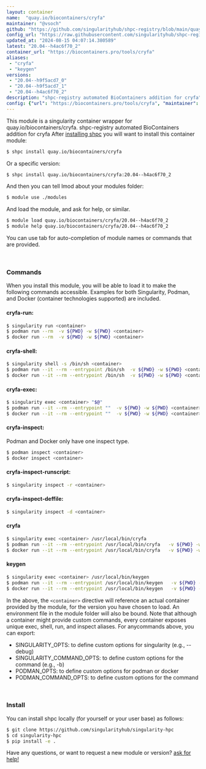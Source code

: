 ```yaml
---
layout: container
name:  "quay.io/biocontainers/cryfa"
maintainer: "@vsoch"
github: "https://github.com/singularityhub/shpc-registry/blob/main/quay.io/biocontainers/cryfa/container.yaml"
config_url: "https://raw.githubusercontent.com/singularityhub/shpc-registry/main/quay.io/biocontainers/cryfa/container.yaml"
updated_at: "2024-08-15 04:07:14.380589"
latest: "20.04--h4ac6f70_2"
container_url: "https://biocontainers.pro/tools/cryfa"
aliases:
 - "cryfa"
 - "keygen"
versions:
 - "20.04--h9f5acd7_0"
 - "20.04--h9f5acd7_1"
 - "20.04--h4ac6f70_2"
description: "shpc-registry automated BioContainers addition for cryfa"
config: {"url": "https://biocontainers.pro/tools/cryfa", "maintainer": "@vsoch", "description": "shpc-registry automated BioContainers addition for cryfa", "latest": {"20.04--h4ac6f70_2": "sha256:041708c397f34e61cd008bc6a44628601e4fe0f1b8672cf32f4a648eaad3473b"}, "tags": {"20.04--h9f5acd7_0": "sha256:d1a135e085c6aaf1189ec55e534b36699171578bd9b2df1476da8f95736f4f20", "20.04--h9f5acd7_1": "sha256:b35791684e15295a3e7f3854ac637ff722c1a1724fd2268e821c332e1bd541ee", "20.04--h4ac6f70_2": "sha256:041708c397f34e61cd008bc6a44628601e4fe0f1b8672cf32f4a648eaad3473b"}, "docker": "quay.io/biocontainers/cryfa", "aliases": {"cryfa": "/usr/local/bin/cryfa", "keygen": "/usr/local/bin/keygen"}}
---
```


This module is a singularity container wrapper for quay.io/biocontainers/cryfa.
shpc-registry automated BioContainers addition for cryfa
After [installing shpc](#install) you will want to install this container module:


```bash
$ shpc install quay.io/biocontainers/cryfa
```

Or a specific version:

```bash
$ shpc install quay.io/biocontainers/cryfa:20.04--h4ac6f70_2
```

And then you can tell lmod about your modules folder:

```bash
$ module use ./modules
```

And load the module, and ask for help, or similar.

```bash
$ module load quay.io/biocontainers/cryfa/20.04--h4ac6f70_2
$ module help quay.io/biocontainers/cryfa/20.04--h4ac6f70_2
```

You can use tab for auto-completion of module names or commands that are provided.

<br>

### Commands

When you install this module, you will be able to load it to make the following commands accessible.
Examples for both Singularity, Podman, and Docker (container technologies supported) are included.

#### cryfa-run:

```bash
$ singularity run <container>
$ podman run --rm  -v ${PWD} -w ${PWD} <container>
$ docker run --rm  -v ${PWD} -w ${PWD} <container>
```

#### cryfa-shell:

```bash
$ singularity shell -s /bin/sh <container>
$ podman run --it --rm --entrypoint /bin/sh  -v ${PWD} -w ${PWD} <container>
$ docker run --it --rm --entrypoint /bin/sh  -v ${PWD} -w ${PWD} <container>
```

#### cryfa-exec:

```bash
$ singularity exec <container> "$@"
$ podman run --it --rm --entrypoint ""  -v ${PWD} -w ${PWD} <container> "$@"
$ docker run --it --rm --entrypoint ""  -v ${PWD} -w ${PWD} <container> "$@"
```

#### cryfa-inspect:

Podman and Docker only have one inspect type.

```bash
$ podman inspect <container>
$ docker inspect <container>
```

#### cryfa-inspect-runscript:

```bash
$ singularity inspect -r <container>
```

#### cryfa-inspect-deffile:

```bash
$ singularity inspect -d <container>
```


#### cryfa

```bash
$ singularity exec <container> /usr/local/bin/cryfa
$ podman run --it --rm --entrypoint /usr/local/bin/cryfa   -v ${PWD} -w ${PWD} <container> -c " $@"
$ docker run --it --rm --entrypoint /usr/local/bin/cryfa   -v ${PWD} -w ${PWD} <container> -c " $@"
```


#### keygen

```bash
$ singularity exec <container> /usr/local/bin/keygen
$ podman run --it --rm --entrypoint /usr/local/bin/keygen   -v ${PWD} -w ${PWD} <container> -c " $@"
$ docker run --it --rm --entrypoint /usr/local/bin/keygen   -v ${PWD} -w ${PWD} <container> -c " $@"
```



In the above, the `<container>` directive will reference an actual container provided
by the module, for the version you have chosen to load. An environment file in the
module folder will also be bound. Note that although a container
might provide custom commands, every container exposes unique exec, shell, run, and
inspect aliases. For anycommands above, you can export:

 - SINGULARITY_OPTS: to define custom options for singularity (e.g., --debug)
 - SINGULARITY_COMMAND_OPTS: to define custom options for the command (e.g., -b)
 - PODMAN_OPTS: to define custom options for podman or docker
 - PODMAN_COMMAND_OPTS: to define custom options for the command

<br>

### Install

You can install shpc locally (for yourself or your user base) as follows:

```bash
$ git clone https://github.com/singularityhub/singularity-hpc
$ cd singularity-hpc
$ pip install -e .
```

Have any questions, or want to request a new module or version? [ask for help!](https://github.com/singularityhub/singularity-hpc/issues)